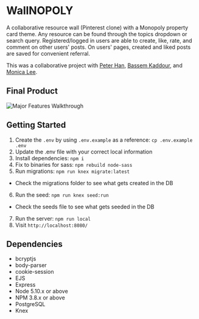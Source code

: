 # WallNOPOLY

A collaborative resource wall (Pinterest clone) with a Monopoly property card theme.
Any resource can be found through the topics dropdown or search query. Registered/logged in users are able to create, like, rate, and comment on other users' posts. On users' pages, created and liked posts are saved for convenient referral.

This was a collaborative project with [Peter Han](https://github.com/PeterHjHan), [Bassem Kaddour](https://github.com/bassemkaddour), and [Monica Lee](https://github.com/monicasoojilee).

## Final Product
![Major Features Walkthrough](https://github.com/bassemkaddour/resource-wall/blob/master/public/WallNOPOLY-demo.gif)


## Getting Started

1. Create the `.env` by using `.env.example` as a reference: `cp .env.example .env`
2. Update the .env file with your correct local information
3. Install dependencies: `npm i`
4. Fix to binaries for sass: `npm rebuild node-sass`
5. Run migrations: `npm run knex migrate:latest`
  - Check the migrations folder to see what gets created in the DB
6. Run the seed: `npm run knex seed:run`
  - Check the seeds file to see what gets seeded in the DB
7. Run the server: `npm run local`
8. Visit `http://localhost:8080/`

## Dependencies

- bcryptjs
- body-parser
- cookie-session
- EJS
- Express
- Node 5.10.x or above
- NPM 3.8.x or above
- PostgreSQL
- Knex
